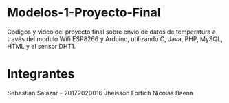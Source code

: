 # Modelos-1-Proyecto-Final
Codigos y video del proyecto final sobre envio de datos de temperatura a través del modulo Wifi ESP8266 y Arduino, utilizando C, Java, PHP, MySQL, HTML y el sensor DHT1.

# Integrantes
Sebastian Salazar - 20172020016
Jheisson Fortich
Nicolas Baena 
